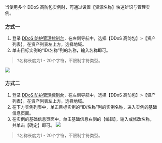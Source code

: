 当使用多个 DDoS 高防包实例时，可通过设置【资源名称】快速辨识与管理实例。
### 方式一
1. 登录 [DDoS 防护管理控制台](https://console.cloud.tencent.com/dayu/overview)，在左侧导航中，选择【DDoS 高防包】>【资产列表】，在资产列表左上方，选择地域。
2. 单击目标实例的“ID/名称”列的名称，输入名称即可。
>?名称长度为1 - 20个字符，不限制字符类型。
>
![](https://main.qcloudimg.com/raw/443201cf70af26bfe947fd5028500c4f.png)

### 方式二
1. 登录 [DDoS 防护管理控制台](https://console.cloud.tencent.com/dayu/overview)，在左侧导航中，选择【DDoS 高防包】>【资产列表】，在资产列表左上方，选择地域。
2. 在下方实例列表中，单击目标实例的“ID/名称”列的实例名称，进入实例的基础信息页面。
3. 在实例的基础信息页面中，单击基础信息右侧的【编辑】，输入或修改名称，并单击【确定】即可。
![](https://main.qcloudimg.com/raw/0ce7a20dc66965b226c4cabf4d5b2fb5.png)
>?名称长度为1 - 20个字符，不限制字符类型。
